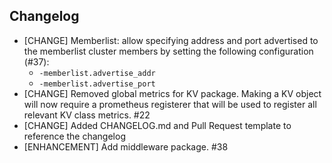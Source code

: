 ## Changelog

* [CHANGE] Memberlist: allow specifying address and port advertised to the memberlist cluster members by setting the following configuration (#37):
  * `-memberlist.advertise_addr`
  * `-memberlist.advertise_port`
* [CHANGE] Removed global metrics for KV package. Making a KV object will now require a prometheus registerer that will
  be used to register all relevant KV class metrics. #22
* [CHANGE] Added CHANGELOG.md and Pull Request template to reference the changelog
* [ENHANCEMENT] Add middleware package. #38
